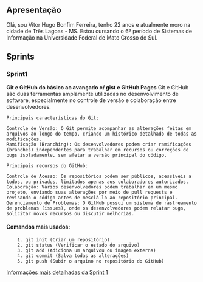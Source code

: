 ## Apresentação

Olá, sou Vitor Hugo Bonfim Ferreira, tenho 22 anos e atualmente moro na cidade de Três Lagoas - MS. Estou cursando o 6º período de Sistemas de Informação na Universidade Federal de Mato Grosso do Sul. 

## Sprints 

### Sprint1

**Git e GitHub do básico ao avançado c/ gist e GitHub Pages**
    Git e GitHub são duas ferramentas amplamente utilizadas no desenvolvimento de software, especialmente no controle de versão e colaboração entre desenvolvedores.

    Principais características do Git:

    Controle de Versão: O Git permite acompanhar as alterações feitas em arquivos ao longo do tempo, criando um histórico detalhado de todas as modificações.
    Ramificação (Branching): Os desenvolvedores podem criar ramificações (branches) independentes para trabalhar em recursos ou correções de bugs isoladamente, sem afetar a versão principal do código.

    Principais recursos do GitHub:

    Controle de Acesso: Os repositórios podem ser públicos, acessíveis a todos, ou privados, limitados apenas aos colaboradores autorizados.
    Colaboração: Vários desenvolvedores podem trabalhar em um mesmo projeto, enviando suas alterações por meio de pull requests e revisando o código antes de mesclá-lo ao repositório principal.
    Gerenciamento de Problemas: O GitHub possui um sistema de rastreamento de problemas (issues), onde os desenvolvedores podem relatar bugs, solicitar novos recursos ou discutir melhorias.
####        Comandos mais usados:
        1. git init (Criar um repositório)
        2. git status (Verificar o estado do arquivo)
        3. git add (Adiciona um arquivou ou imagem externa)
        4. git commit (Salva todas as alterações)
        5. git push (Subir o arquino no repositório do GitHub)
        
[Informações mais detalhadas da Sprint 1](Sprint1/README.md)



